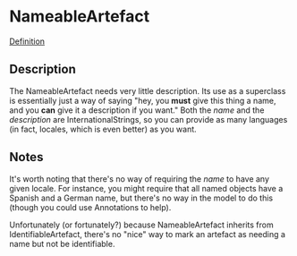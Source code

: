 # NameableArtefact
[Definition](../../information_model/Base/NameableArtefact.md)

## Description

The NameableArtefact needs very little description. Its use as a superclass is essentially just a way of saying "hey, you **must** give this thing a name, and you **can** give it a description if you want." Both the *name* and the *description* are InternationalStrings, so you can provide as many languages (in fact, locales, which is even better) as you want.

## Notes

It's worth noting that there's no way of requiring the *name* to have any given locale. For instance, you might require that all named objects have a Spanish and a German name, but there's no way in the model to do this (though you could use Annotations to help).

Unfortunately (or fortunately?) because NameableArtefact inherits from IdentifiableArtefact, there's no "nice" way to mark an artefact as needing a name but not be identifiable.